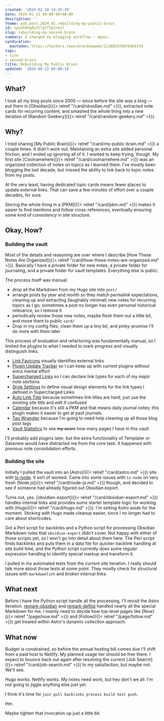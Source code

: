 ```yaml
---
created: '2024-02-10 14:35:29'
date: 2024-01-22 00:00:00+00:00
description: ''
fname: pub.post.2024.01.rebuilding-my-public-brain
id: vpyoh03q8v3tlg7f5p3rmjt
slug: rebuilding-my-second-brain
summary: I changed my blogging workflow — again.
syndication:
  mastodon: https://hackers.town/@randomgeek/111801976876465759
tags:
- site
- second-brain
title: Rebuilding My Public Brain
updated: '2024-08-22 04:08:19'
---
```


## What?

I took all my blog posts since 2000 — since before the site was a blog — put them in [Obsidian]({{< relref "/card/obsidian.md" >}}), extracted note cards for recurring content, and smashed the whole thing into a new iteration of [Random Geekery]({{< relref "/card/random-geekery.md" >}}).

## Why?

I tried sharing [My Public Brain]({{< relref "/card/my-public-brain.md" >}}) a couple times. It didn't work out. Maintaining an extra site added personal friction, and I ended up ignoring all of it. I wanted to keep trying, though. My first site [Coolnamehere]({{< relref "/card/coolnamehere.md" >}}) was an organized collection of notes on topics as I learned them. I've mostly been blogging the last decade, but missed the ability to link back to topic notes from my posts.

At the very least, having dedicated topic cards means fewer places to update external links. That can save a few minutes of effort over a couple decades, for sure.

Storing the whole thing in a [PKM]({{< relref "/card/pkm.md" >}}) makes it easier to find mentions and follow cross-references, eventually ensuring some kind of consistency in site structure.

## Okay, How?

### Building the vault

Most of the details and reasoning are over where I describe [How These Notes Are Organized]({{< relref "/card/how-these-notes-are-organized.md" >}}). Basically I have a private folder for new notes, a private folder for journaling, and a private folder for vault templates. Everything else is public.

The process itself was manual:

- drop all the Markdown from my Hugo site into `post/`
- arrange posts by year and month so they match permalink expectations, cleaning up and extracting (laughably minimal) new notes for recurring topics as I go; sometimes a post no longer has even personal historical relevance, so I remove it
- periodically review those new notes, maybe flesh them out a little bit, and move them to public `card/`
- Drop in my config files, clean them up a tiny bit, and pinky-promise I'll do more with them later

This process of evaluation and refactoring was fundamentally manual, so I limited the plugins to what I needed to mark progress and visually distinguish links.

- [Link Favicons](https://github.com/joethei/obsidian-link-favicon) visually identifies external links
- [Plugin Update Tracker](https://github.com/swar8080/obsidian-plugin-update-tracker) so I can keep up with current plugins without extra mental effort
- [Supercharged Links](https://github.com/mdelobelle/obsidian_supercharged_links) so I can declare link types for each of my major note sections
- [Style Settings](https://github.com/mgmeyers/obsidian-style-settings) to define visual design elements for the link types I defined in Supercharged Links
- [Auto Link Title](https://github.com/zolrath/obsidian-auto-link-title) because sometimes link titles are hard; just use the existing site title and edit if confused
- [Calendar](https://github.com/liamcain/obsidian-calendar-plugin) because it's still a PKM and that means daily journal notes; this plugin makes it easier to get at past journals.
- [Tag Wrangler](https://github.com/pjeby/tag-wrangler) because I'm going to need help cleaning up all those blog post tags
- [Vault Statistics](https://github.com/bkyle/obsidian-vault-statistics-plugin) to see ~~my score~~ how many pages I have in this vault

I'll probably add plugins later, but the extra functionality of Templater or Dataview would have distracted me from the core task. It happened with previous note consolidation efforts.

### Building the site

Initially I pulled the vault into an [Astro]({{< relref "/card/astro.md" >}}) site with  [ts-node](https://typestrong.org/ts-node/). It sort of worked. Came into some issues with `ts-node` on very fresh [Node.js]({{< relref "/card/node-js.md" >}}) though, and decided to see if someone had already figured out Obsidian export.

Turns out, yes. [obsidian-export]({{< relref "/card/obsidian-export.md" >}}) handles internal links and provides some starter template logic for working with [Hugo]({{< relref "/card/hugo.md" >}}). I'm setting Astro aside for the moment. Sticking with Hugo made cleanup easier, since I no longer had to care about shortcodes.

Got a Perl script for backlinks and a Python script for processing Obsidian Markdown rules that `obsidian-export` didn't cover. Not happy with either of those scripts yet, so I won't go into detail about them here. The Perl script finds backlinks and puts them in a data file for quicker backlink handling at site build time, and the Python script currently does some regular expression handling to identify special markup and transform it.

I pulled in my automated tests from the current site iteration. I really should talk more about those tests at some point. They mostly check for structural issues with `markdownlint` and broken internal links.

## What next

Before I have the Python script handle all the processing, I'll revisit the Astro iteration. [remark-obsidian](https://www.npmjs.com/package/remark-obsidian) and [remark-deflist](https://www.npmjs.com/package/remark-definition-list) handled nearly all the special Markdown for me. I mainly need to decide how top-level pages like [Now]({{< relref "/page/now.md" >}}) and [Follow]({{< relref "/page/follow.md" >}}) get treated within Astro's dynamic collection approach.

## What now

Budget is constrained, so before the annual hosting bill comes due I'll shift from a paid host to Netlify. My planned usage tier should be free there. I expect to bounce back out again after resolving the current [Job Search]({{< relref "/card/job-search.md" >}}) to my satisfaction, but maybe not. We'll see.

Hugo works. Netlify works. My notes need work, but hey don't we all. I'm not going to jiggle anything else just yet.

I think it's time for `just pull backlinks process build test push`.

Hm.

Maybe tighten that invocation up just a little bit.